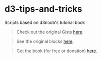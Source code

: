 # d3-tips-and-tricks
Scripts based on d3noob's tutorial book

> Check out the original Gists [here](https://gist.github.com/d3noob).

> See the original blocks [here](https://bl.ocks.org/d3noob).

> Get the book (for free or donation) [here](https://leanpub.com/D3-Tips-and-Tricks).
